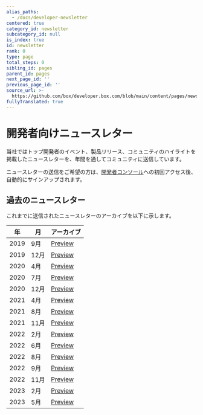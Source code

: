 ```yaml
---
alias_paths:
  - /docs/developer-newsletter
centered: true
category_id: newsletter
subcategory_id: null
is_index: true
id: newsletter
rank: 0
type: page
total_steps: 0
sibling_id: pages
parent_id: pages
next_page_id: ''
previous_page_id: ''
source_url: >-
  https://github.com/box/developer.box.com/blob/main/content/pages/newsletter/index.md
fullyTranslated: true
---
```

# 開発者向けニュースレター

当社ではトップ開発者のイベント、製品リリース、コミュニティのハイライトを掲載したニュースレターを、年間を通してコミュニティに送信しています。

ニュースレターの送信をご希望の方は、[開発者コンソール][dc]への初回アクセス後、自動的にサインアップされます。

## 過去のニュースレター

これまでに送信されたニュースレターのアーカイブを以下に示します。

| 年    | 月   | アーカイブ                       |
| ---- | --- | --------------------------- |
| 2019 | 9月  | [Preview][download-2019-q3] |
| 2019 | 12月 | [Preview][download-2019-q4] |
| 2020 | 4月  | [Preview][download-2020-q1] |
| 2020 | 7月  | [Preview][download-2020-q2] |
| 2020 | 12月 | [Preview][download-2020-q4] |
| 2021 | 4月  | [Preview][download-2021-q1] |
| 2021 | 8月  | [Preview][download-2021-q3] |
| 2021 | 11月 | [Preview][download-2021-q4] |
| 2022 | 2月  | [Preview][download-2022-q1] |
| 2022 | 6月  | [Preview][download-2022-q2] |
| 2022 | 8月  | [Preview][download-2022-q3] |
| 2022 | 9月  | [Preview][download-2022-se] |
| 2022 | 11月 | [Preview][download-2022-q4] |
| 2023 | 2月  | [Preview][download-2023-q1] |
| 2023 | 5月  | [Preview][download-2023-q2] |

[dc]: https://cloud.app.box.com/developers/console

[download-2019-q3]: https://cloud.box.com/s/m7i1r21wudyl2cjnhotgvggou36w8rbx

[download-2019-q4]: https://cloud.box.com/s/55khsung9j7ypzf47uh5e47nwqqyn2gh

[download-2020-q1]: https://cloud.box.com/s/fal9cbf3072hkmq1d2me80e8rvxho3mo

[download-2020-q2]: https://cloud.box.com/s/gdspcda2me3lsa8b2n52ka5xwzypur2v

[download-2020-q4]: https://cloud.box.com/s/kt2cwk8ntj4no0j3ejk2wlzflcj3ori5

[download-2021-q1]: https://cloud.box.com/s/tskx1hdq1i3c7bwsc6d1eh7s3s52tfdc

[download-2021-q3]: https://cloud.box.com/s/wpy2nggmntwegdpju051lt3f7eqq9yyk

[download-2021-q4]: https://cloud.box.com/s/9nlst42j6cmaazoa9tly0vk7g6djoyrr

[download-2022-q1]: https://cloud.box.com/s/r4hntot5sml9vixanwfj3w8qjj44so2e

[download-2022-q2]: https://cloud.box.com/s/e9mavlgv13khwxerc23s5qxttvkyllsm

[download-2022-q3]: https://cloud.box.com/s/vbxxquykpqnba9hxs25cixqj1jnn2yk0

[download-2022-se]: https://cloud.box.com/s/hu1kzz0b2vq8oj92bppp6q81jww1vgf8

[download-2022-q4]: https://cloud.box.com/s/t78gw1xchnttuaj3hggq1lkas5nnn5hc

[download-2023-q1]: https://cloud.box.com/s/lv72h8po58pci946e3fxoknvr17wihuh

[download-2023-q2]: https://cloud.box.com/s/mjbim2keaxf5yalve6yxeihvttw749cq
